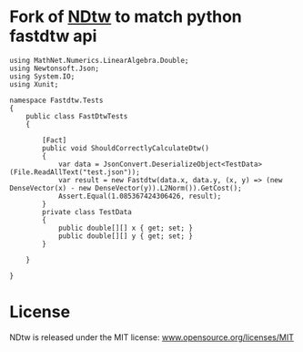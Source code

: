 Fork of [NDtw](https://nuget.org/packages/NDtw) to match python fastdtw api
====

    using MathNet.Numerics.LinearAlgebra.Double;
    using Newtonsoft.Json;
    using System.IO;
    using Xunit;

    namespace Fastdtw.Tests
    {
        public class FastDtwTests
        {
            
            [Fact]
            public void ShouldCorrectlyCalculateDtw()
            {
                var data = JsonConvert.DeserializeObject<TestData>(File.ReadAllText("test.json"));
                var result = new Fastdtw(data.x, data.y, (x, y) => (new DenseVector(x) - new DenseVector(y)).L2Norm()).GetCost();
                Assert.Equal(1.085367424306426, result);
            }
            private class TestData
            {
                public double[][] x { get; set; }
                public double[][] y { get; set; }
            }

        }
        
    }


License
====
NDtw is released under the MIT license: www.opensource.org/licenses/MIT
